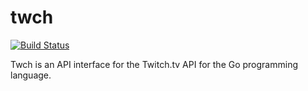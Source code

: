 twch
====

[![Build Status](https://travis-ci.org/levi/twch.svg)](https://travis-ci.org/levi/twch)

Twch is an API interface for the Twitch.tv API for the Go programming language.
